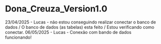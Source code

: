 ﻿# Dona_Creuza_Version1.0

23/04/2025 - Lucas - não estou conseguindo realizar conectar o banco de dados / O banco de dados (as tabelas) esta feito / Estou verificando como conectar.
06/05/2025 - Lucas - Conexão com bando de dados funcionando! 
